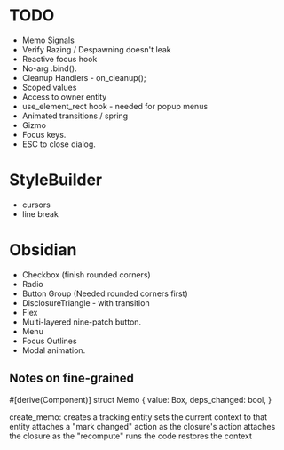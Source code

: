# TODO

* Memo Signals
* Verify Razing / Despawning doesn't leak
* Reactive focus hook
* No-arg .bind().
* Cleanup Handlers - on_cleanup();
* Scoped values
* Access to owner entity
* use_element_rect hook - needed for popup menus
* Animated transitions / spring
* Gizmo
* Focus keys.
* ESC to close dialog.

# StyleBuilder

* cursors
* line break

# Obsidian

* Checkbox (finish rounded corners)
* Radio
* Button Group (Needed rounded corners first)
* DisclosureTriangle - with transition
* Flex
* Multi-layered nine-patch button.
* Menu
* Focus Outlines
* Modal animation.

## Notes on fine-grained

#[derive(Component)]
struct Memo {
    value: Box<dyn Any>,
    deps_changed: bool,
}

create_memo:
    creates a tracking entity
    sets the current context to that entity
    attaches a "mark changed" action as the closure's action
    attaches the closure as the "recompute"
    runs the code
    restores the context
